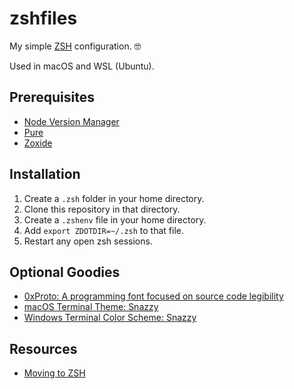 # zshfiles

My simple [ZSH](http://www.zsh.org/) configuration. 🤓

Used in macOS and WSL (Ubuntu).

## Prerequisites

- [Node Version Manager](https://github.com/nvm-sh/nvm)
- [Pure](https://github.com/sindresorhus/pure)
- [Zoxide](https://github.com/ajeetdsouza/zoxide)

## Installation

1. Create a `.zsh` folder in your home directory.
1. Clone this repository in that directory.
1. Create a `.zshenv` file in your home directory.
1. Add `export ZDOTDIR=~/.zsh` to that file.
1. Restart any open zsh sessions.

## Optional Goodies

- [0xProto: A programming font focused on source code legibility](https://github.com/0xType/0xProto)
- [macOS Terminal Theme: Snazzy](https://github.com/lysyi3m/macos-terminal-themes?tab=readme-ov-file#snazzy-download)
- [Windows Terminal Color Scheme: Snazzy](https://github.com/Richienb/windows-terminal-snazzy)

## Resources

- [Moving to ZSH](https://scriptingosx.com/2019/06/moving-to-zsh/)
